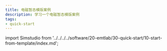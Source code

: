 ```yaml
---
title: 电磁暂态模版案例
description: 学习一个电磁暂态模版案例
tags: 
- quick-start
---
```


import Simstudio from '../../../../software/20-emtlab/30-quick-start/10-start-from-template/index.md';


<Simstudio />
